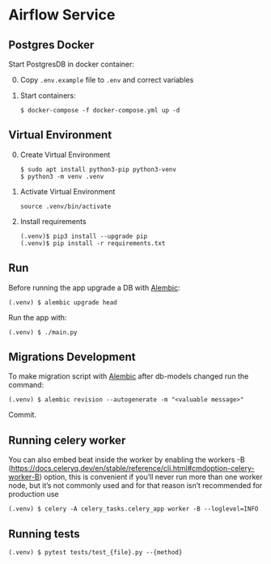 # Airflow Service

## Postgres Docker
 
Start PostgresDB in docker container:

0. Copy `.env.example` file to `.env` and correct variables

1. Start containers:

    ```
    $ docker-compose -f docker-compose.yml up -d
    ```


## Virtual Environment

0. Create Virtual Environment

    ```
    $ sudo apt install python3-pip python3-venv
    $ python3 -m venv .venv
    ```

1. Activate Virtual Environment

    ```
    source .venv/bin/activate
    ```

2. Install requirements

    ```
    (.venv)$ pip3 install --upgrade pip
    (.venv)$ pip install -r requirements.txt
    ```

## Run

Before running the app upgrade a DB with [Alembic][alembic_run]:

```
(.venv) $ alembic upgrade head
```

Run the app with:

```
(.venv) $ ./main.py
```

[alembic_run]: https://alembic.sqlalchemy.org/en/latest/tutorial.html

## Migrations Development

To make migration script with [Alembic][alembic_autogen] after db-models
changed run the command:

```
(.venv) $ alembic revision --autogenerate -m "<valuable message>"
```

Commit.

[alembic_autogen]: https://alembic.sqlalchemy.org/en/latest/autogenerate.html

## Running celery worker
You can also embed beat inside the worker by enabling the workers -B (https://docs.celeryq.dev/en/stable/reference/cli.html#cmdoption-celery-worker-B) option, this is convenient if you’ll never run more than one worker node, but it’s not commonly used and for that reason isn’t recommended for production use

```
(.venv) $ celery -A celery_tasks.celery_app worker -B --loglevel=INFO
```

## Running tests

```
(.venv) $ pytest tests/test_{file}.py --{method}
```
